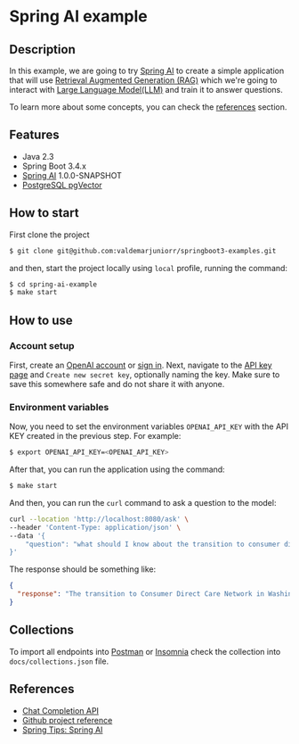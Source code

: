 # Spring AI example

## Description

In this example, we are going to try [Spring AI](https://docs.spring.io/spring-ai/reference/) to create a simple application that will
use [Retrieval Augmented Generation (RAG)](https://blogs.nvidia.com/blog/what-is-retrieval-augmented-generation/) which we're going to interact with [Large Language Model(LLM)](https://aws.amazon.com/what-is/large-language-model/) and train it to answer questions.

To learn more about some concepts, you can check the [references](#references) section.

## Features
- Java 2.3
- Spring Boot 3.4.x
- [Spring AI](https://docs.spring.io/spring-ai/reference/) 1.0.0-SNAPSHOT 
- [PostgreSQL pgVector](https://github.com/pgvector/pgvector)

## How to start

First clone the project

```sh
$ git clone git@github.com:valdemarjuniorr/springboot3-examples.git
```

and then, start the project locally using `local` profile, running the command:

```sh
$ cd spring-ai-example
$ make start
```

## How to use

### Account setup
First, create an [OpenAI account](https://platform.openai.com/signup) or [sign in](https://platform.openai.com/login). Next, navigate to the [API key page](https://platform.openai.com/account/api-keys) and `Create new secret key`, optionally naming the key.
Make sure to save this somewhere safe and do not share it with anyone.

### Environment variables
Now, you need to set the environment variables `OPENAI_API_KEY` with the API KEY created in the previous step. For example:

```sh
$ export OPENAI_API_KEY=<OPENAI_API_KEY>
```

After that, you can run the application using the command:

```sh
$ make start
```

And then, you can run the `curl` command to ask a question to the model:

```sh
curl --location 'http://localhost:8080/ask' \
--header 'Content-Type: application/json' \
--data '{
    "question": "what should I know about the transition to consumer direct care network washington?"
}'
```

The response should be something like:

```json
{
  "response": "The transition to Consumer Direct Care Network in Washington involves a shift in how home care aides (caregivers) are paid and managed. Consumer Direct Care Network is a fiscal intermediary that handles payroll and benefits for caregivers providing services to Medicaid in-home care clients. This transition aims to streamline the payment process and improve overall efficiency in managing home care services for both caregivers and clients."
}
```

## Collections

To import all endpoints into [Postman](https://www.postman.com/) or [Insomnia](https://insomnia.rest/) check the
collection into `docs/collections.json` file.

## References
- [Chat Completion API](https://docs.spring.io/spring-ai/reference/api/chatclient.html)
- [Github project reference](https://github.com/spring-tips/llm-rag-with-spring-ai/tree/main)
- [Spring Tips: Spring AI](https://youtu.be/aNKDoiOUo9M?si=YhPLR82r8_Sv4Rfq)
